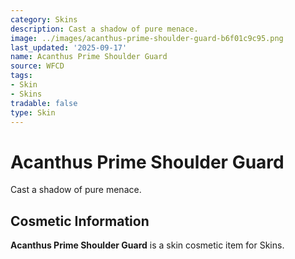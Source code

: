 ```yaml
---
category: Skins
description: Cast a shadow of pure menace.
image: ../images/acanthus-prime-shoulder-guard-b6f01c9c95.png
last_updated: '2025-09-17'
name: Acanthus Prime Shoulder Guard
source: WFCD
tags:
- Skin
- Skins
tradable: false
type: Skin
---
```


# Acanthus Prime Shoulder Guard

Cast a shadow of pure menace.

## Cosmetic Information

**Acanthus Prime Shoulder Guard** is a skin cosmetic item for Skins.

